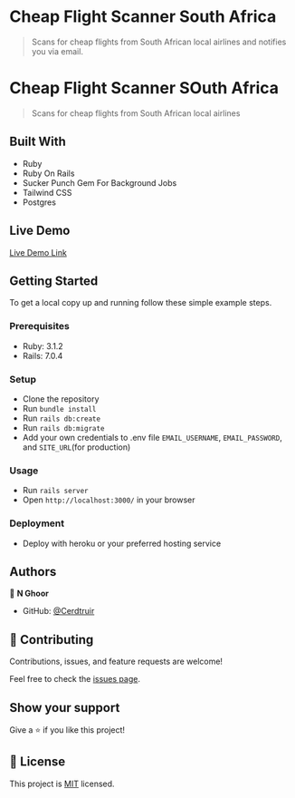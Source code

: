 # Cheap Flight Scanner South Africa

> Scans for cheap flights from South African local airlines and notifies you via email.

# Cheap Flight Scanner SOuth Africa

> Scans for cheap flights from South African local airlines

## Built With

- Ruby
- Ruby On Rails
- Sucker Punch Gem For Background Jobs
- Tailwind CSS
- Postgres

## Live Demo

[Live Demo Link](https://cheap-flights-scanner.herokuapp.com/)

## Getting Started

To get a local copy up and running follow these simple example steps.

### Prerequisites

- Ruby: 3.1.2
- Rails: 7.0.4

### Setup

- Clone the repository
- Run `bundle install`
- Run `rails db:create`
- Run `rails db:migrate`
- Add your own credentials to .env file
  `EMAIL_USERNAME`,
  `EMAIL_PASSWORD`, and
  `SITE_URL`(for production)

### Usage

- Run `rails server`
- Open `http://localhost:3000/` in your browser

### Deployment

- Deploy with heroku or your preferred hosting service

## Authors

👤 **N Ghoor**

- GitHub: [@Cerdtruir](https://github.com/Cerdtruir)

## 🤝 Contributing

Contributions, issues, and feature requests are welcome!

Feel free to check the [issues page](../../issues/).

## Show your support

Give a ⭐️ if you like this project!

## 📝 License

This project is [MIT](./LICENSE) licensed.

